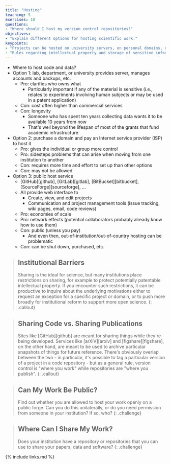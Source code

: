 ```yaml
---
title: "Hosting"
teaching: 5
exercises: 10
questions:
- "Where should I host my version control repositories?"
objectives:
- "Explain different options for hosting scientific work."
keypoints:
- "Projects can be hosted on university servers, on personal domains, or on public forges."
- "Rules regarding intellectual property and storage of sensitive information apply no matter where code and data are hosted."
---
```


*   Where to host code and data?
*   Option 1:  lab, department, or university provides server, manages accounts and backups, etc.
    *   Pro: clarifies who owns what
        *   Particularly important if any of the material is sensitive
            (i.e., relates to experiments involving human subjects or may be used in a patent application)
    *   Con: cost often higher than commercial services
    *   Con: longevity
        *   Someone who has spent ten years collecting data wants it to be available 10 years from now
        *   That's well beyond the lifespan of most of the grants that fund academic infrastructure
*   Option 2: purchase a domain and pay an Internet service provider (ISP) to host it
    *   Pro: gives the individual or group more control
    *   Pro: sidesteps problems that can arise when moving from one institution to another
    *   Con: requires more time and effort to set up than other options
    *   Con: may not be allowed
*   Option 3: public host service
    *   [GitHub][github], [GitLab][gitlab], [BitBucket][bitbucket], [SourceForge][sourceforge], ...
    *   All provide web interface to
        *   Create, view, and edit projects
        *   Communication and project management tools (issue tracking, wiki pages, email, code reviews)
    *   Pro: economies of scale
    *   Pro: network effects (potential collaborators probably already know how to use them)
    *   Con: public (unless you pay)
        *   And even then, out-of-institution/out-of-country hosting can be problematic
    *   Con: can be shut down, purchased, etc.

> ## Institutional Barriers
>
> Sharing is the ideal for science,
> but many institutions place restrictions on sharing,
> for example to protect potentially patentable intellectual property.
> If you encounter such restrictions,
> it can be productive to inquire about the underlying motivations
> either to request an exception for a specific project or domain,
> or to push more broadly for institutional reform to support more open science.
{: .callout}

> ## Sharing Code vs. Sharing Publications
>
> Sites like [GitHub][github] are meant for sharing things while they're being developed.
> Services like [arXiV][arxiv] and [figshare][figshare], on the other hand,
> are meant to be used to archive particular snapshots of things for future reference.
> There's obviously overlap between the two -
> in particular, it's possible to tag a particular version of a project in a code repository -
> but as a general rule,
> version control is "where you work"
> while repositories are "where you publish".
{: .callout}

> ## Can My Work Be Public?
>
> Find out whether you are allowed to host your work openly on a public forge.
> Can you do this unilaterally,
> or do you need permission from someone in your institution?
> If so, who?
{: .challenge}

> ## Where Can I Share My Work?
>
> Does your institution have a repository or repositories that you can
> use to share your papers, data and software?
{: .challenge}

{% include links.md %}
